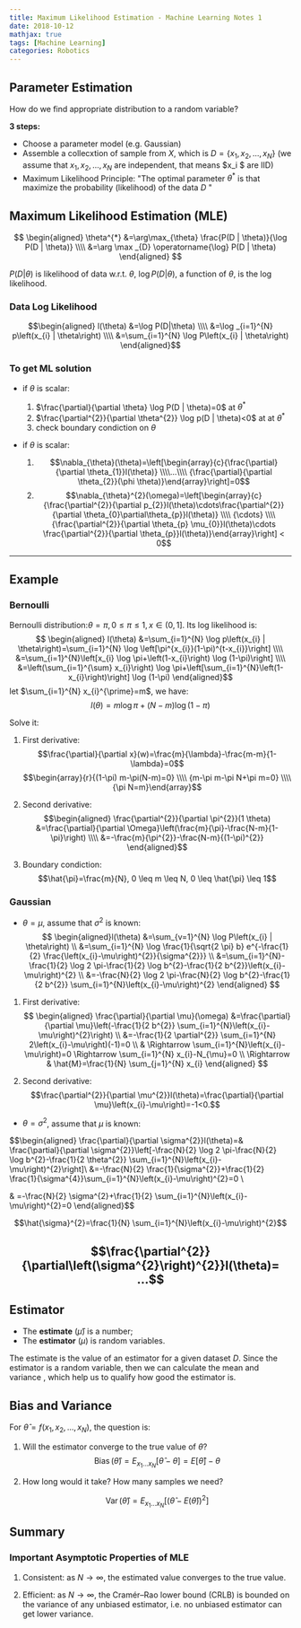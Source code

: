 ```yaml
---
title: Maximum Likelihood Estimation - Machine Learning Notes 1
date: 2018-10-12 
mathjax: true
tags: [Machine Learning]
categories: Robotics
---
```

## Parameter Estimation
How do we find appropriate distribution to a random variable?

**3 steps:**
* Choose a parameter model (e.g. Gaussian)
* Assemble a collecxtion of sample from $X$, which is $D = \{x_1, x_2, ..., x_N\}$
(we assume that $x_1, x_2, ..., x_N$ are independent, that means $x_i $ are IID)
* Maximum Likelihood Principle: "The optimal parameter $\theta^*$ is that maximize the probability (likelihood) of the data $D$ "

## Maximum Likelihood Estimation (MLE)

$$
\begin{aligned} \theta^{*} &=\arg\max_{\theta} \frac{P(D | \theta)}{\log P(D | \theta)} \\\\ &=\arg \max _{D} \operatorname{\log} P(D | \theta) \end{aligned}
$$

$P(D | \theta)$ is likelihood of data w.r.t. $\theta$, $\log P(D | \theta)$, a function of $\theta$, is the log likelihood.

### Data Log Likelihood

$$\begin{aligned} l(\theta) &=\log P(D|\theta) \\\\ &=\log _{i=1}^{N} p\left(x_{i} | \theta\right) \\\\ &=\sum_{i=1}^{N} \log P\left(x_{i} | \theta\right) \end{aligned}$$

### To get ML solution
* if $\theta$ is scalar:
  1. $\frac{\partial}{\partial \theta} \log P(D | \theta)=0$  at $\theta^{*}$
  2. $\frac{\partial^{2}}{\partial \theta^{2}} \log p(D | \theta)<0$ at at $\theta^{*}$
  3. check boundary condiction on $\theta$

* if $\theta$ is scalar:
  1. $$\nabla_{\theta}(\theta)=\left[\begin{array}{c}{\frac{\partial}{\partial \theta_{1}}l(\theta)} \\\\...\\\\ {\frac{\partial}{\partial \theta_{2}}(\phi \theta)}\end{array}\right]=0$$
  2. $$\nabla_{\theta}^{2}(\omega)=\left[\begin{array}{c}{\frac{\partial^{2}}{\partial p_{2}}l(\theta)\cdots\frac{\partial^{2}}{\partial \theta_{0}\partial\theta_{p}}l(\theta)} \\\\ {\cdots}  \\\\ {\frac{\partial^{2}}{\partial \theta_{p} \mu_{0}}l(\theta)\cdots \frac{\partial^{2}}{\partial \theta_{p}}l(\theta)}\end{array}\right] < 0$$

--------------
## Example

### Bernoulli
Bernoulli distribution:$\theta=\pi, 0 \leq \pi \leq 1, x \in(0,1]$. Its log likelihood is:
$$
\begin{aligned} l(\theta) &=\sum_{i=1}^{N} \log p\left(x_{i} | \theta\right)=\sum_{i=1}^{N} \log \left[\pi^{x_{i}}(1-\pi)^{t-x_{i}}\right] \\\\ &=\sum_{i=1}^{N}\left[x_{i} \log \pi+\left(1-x_{i}\right) \log (1-\pi)\right] \\\\ &=\left(\sum_{i=1}^{\sum} x_{i}\right) \log \pi+\left[\sum_{i=1}^{N}\left(1-x_{i}\right)\right] \log (1-\pi) \end{aligned}$$
let $\sum_{i=1}^{N} x_{i}^{\prime}=m$, we have:
$$l(\theta)=m \log \pi+(N-m) \log (1-\pi)$$

Solve it:
1. First derivative:
   $$\frac{\partial}{\partial x}(w)=\frac{m}{\lambda}-\frac{m-m}{1-\lambda}=0$$
$$\begin{array}{r}{(1-\pi) m-\pi(N-m)=0} \\\\ {m-\pi m-\pi N+\pi m=0} \\\\ {\pi N=m}\end{array}$$

2. Second derivative:
   $$\begin{aligned} \frac{\partial^{2}}{\partial \pi^{2}}(1 \theta) &=\frac{\partial}{\partial \Omega}\left(\frac{m}{\pi}-\frac{N-m}{1-\pi}\right) \\\\ &=-\frac{m}{\pi^{2}}-\frac{N-m}{(1-\pi)^{2}} \end{aligned}$$

3. Boundary condiction:
$$\hat{\pi}=\frac{m}{N}, 0 \leq m \leq N, 0 \leq \hat{\pi} \leq 1$$

### Gaussian
* $\theta=\mu$, assume that $\sigma^2$ is known:
$$
\begin{aligned}l(\theta) &=\sum_{v=1}^{N} \log P\left(x_{i} | \theta\right) \\ &=\sum_{i=1}^{N} \log \frac{1}{\sqrt{2 \pi} b} e^{-\frac{1}{2} \frac{\left(x_{i}-\mu\right)^{2}}{\sigma^{2}}} \\ &=\sum_{i=1}^{N}-\frac{1}{2} \log 2 \pi-\frac{1}{2} \log b^{2}-\frac{1}{2 b^{2}}\left(x_{i}-\mu\right)^{2} \\ &=-\frac{N}{2} \log 2 \pi-\frac{N}{2} \log b^{2}-\frac{1}{2 b^{2}} \sum_{i=1}^{N}\left(x_{i}-\mu\right)^{2} \end{aligned}
$$

1. First derivative:
$$
\begin{aligned} \frac{\partial}{\partial \mu}(\omega) &=\frac{\partial}{\partial \mu}\left(-\frac{1}{2 b^{2}} \sum_{i=1}^{N}\left(x_{i}-\mu\right)^{2}\right) \\ &=-\frac{1}{2 \partial^{2}} \sum_{i=1}^{N} 2\left(x_{i}-\mu\right)(-1)=0 \\ & \Rightarrow \sum_{i=1}^{N}\left(x_{i}-\mu\right)=0 \Rightarrow \sum_{i=1}^{N} x_{i}-N_{\mu}=0 \\ \Rightarrow & \hat{M}=\frac{1}{N} \sum_{j=1}^{N} x_{i} \end{aligned}
$$

2. Second derivative:
$$\frac{\partial^{2}}{\partial \mu^{2}}l(\theta)=\frac{\partial}{\partial \mu}\left(x_{i}-\mu\right)=-1<0.$$

* $\theta = \sigma^2$, assume that $\mu$ is known:

$$\begin{aligned} \frac{\partial}{\partial \sigma^{2}}l(\theta)=& \frac{\partial}{\partial \sigma^{2}}\left[-\frac{N}{2} \log 2 \pi-\frac{N}{2} \log b^{2}-\frac{1}{2 \theta^{2}} \sum_{i=1}^{N}\left(x_{i}-\mu\right)^{2}\right]\\ 
&=-\frac{N}{2} \frac{1}{\sigma^{2}}+\frac{1}{2} \frac{1}{\sigma^{4}}\sum_{i=1}^{N}\left(x_{i}-\mu\right)^{2}=0 \\ 

& =-\frac{N}{2} \sigma^{2}+\frac{1}{2} \sum_{i=1}^{N}\left(x_{i}-\mu\right)^{2}=0 \end{aligned}$$

$$\hat{\sigma}^{2}=\frac{1}{N} \sum_{i=1}^{N}\left(x_{i}-\mu\right)^{2}$$

$$\frac{\partial^{2}}{\partial\left(\sigma^{2}\right)^{2}}l(\theta)= ...$$
-----------
## Estimator
* The **estimate** ($\hat{\mu}$) is a number;
* The **estimator** ($\mu$) is random variables.

 The estimate is the value of an estimator for a given dataset $D$.
 Since the estimator is a random variable, then we can calculate the mean and variance , which help us to qualify how good the estimator is.

## Bias and Variance
For $\hat{\theta} = f(x_1, x_2, ..., x_N)$, the question is:
1. Will the estimator converge to the true value of $\theta$?
   $$\operatorname{Bias}(\hat{\theta})=E_{x_{1}...x_{N}}[\hat{\theta}-\theta]=E[\hat{\theta}]-\theta$$
2. How long would it take? How many samples we need?

   $$\operatorname{Var}(\hat{\theta})=E_{x_{1}...x_{N}}\left[(\hat{\theta}-E(\hat{\theta}))^{2}\right]$$


## Summary
### Important Asymptotic Properties of MLE

1. Consistent: as $N \rightarrow \infty$, the estimated value converges to the true value.

2. Efficient: as $N \rightarrow \infty$, the Cramér–Rao lower bound (CRLB) is bounded on the variance of any unbiased estimator, i.e. no unbiased estimator can get lower variance.
